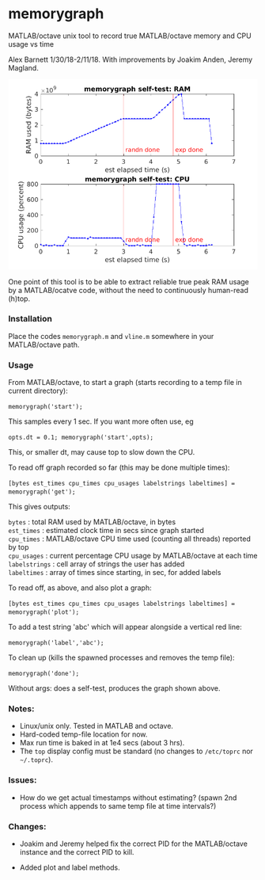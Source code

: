 # memorygraph
MATLAB/octave unix tool to record true MATLAB/octave memory and CPU usage vs time

Alex Barnett 1/30/18-2/11/18. With improvements by Joakim Anden, Jeremy Magland.

<img src="selftest.png" width="700"/>

One point of this tool is to be able to extract reliable
true peak RAM usage by
a MATLAB/ocatve code, without the need to continuously human-read (h)top.

### Installation

Place the codes `memorygraph.m` and `vline.m` somewhere in your MATLAB/octave path.

### Usage

From MATLAB/octave,
to start a graph (starts recording to a temp file in current directory):

`memorygraph('start');`

This samples every 1 sec. If you want more often use, eg

`opts.dt = 0.1; memorygraph('start',opts);`

This, or smaller dt, may cause top to slow down the CPU.

To read off graph recorded so far (this may be done multiple times):

`[bytes est_times cpu_times cpu_usages labelstrings labeltimes] = memorygraph('get');`

This gives outputs:

  `bytes` : total RAM used by MATLAB/octave, in bytes  
  `est_times` : estimated clock time in secs since graph started  
  `cpu_times` : MATLAB/octave CPU time used (counting all threads) reported by top  
  `cpu_usages` : current percentage CPU usage by MATLAB/octave at each time  
  `labelstrings` : cell array of strings the user has added  
  `labeltimes` : array of times since starting, in sec, for added labels  

To read off, as above, and also plot a graph:

`[bytes est_times cpu_times cpu_usages labelstrings labeltimes] = memorygraph('plot');`

To add a test string 'abc' which will appear alongside a vertical red line:

  `memorygraph('label','abc');`

To clean up (kills the spawned processes and removes the temp file):

`memorygraph('done');`

Without args: does a self-test, produces the graph shown above.

### Notes:

- Linux/unix only. Tested in MATLAB and octave.  
- Hard-coded temp-file location for now.  
- Max run time is baked in at 1e4 secs (about 3 hrs).  
- The `top` display config must be standard (no changes to `/etc/toprc` nor `~/.toprc`).  

### Issues:

- How do we get actual timestamps without estimating? (spawn 2nd process which appends to same temp file at time intervals?)  

### Changes:

- Joakim and Jeremy helped fix the correct PID for the MATLAB/octave instance
and the correct PID to kill.  

- Added plot and label methods.

